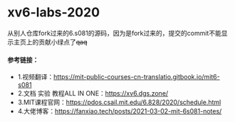 # xv6-labs-2020
从别人仓库fork过来的6.s081的源码，因为是fork过来的，提交的commit不能显示主页上的贡献小绿点了~~qaq~~  
#### 参考链接：  
 - 1.视频翻译：https://mit-public-courses-cn-translatio.gitbook.io/mit6-s081  
 - 2.文档 实验 教程ALL IN ONE：https://xv6.dgs.zone/  
 - 3.MIT课程官网：https://pdos.csail.mit.edu/6.828/2020/schedule.html  
 - 4.大佬博客：https://fanxiao.tech/posts/2021-03-02-mit-6s081-notes/  
